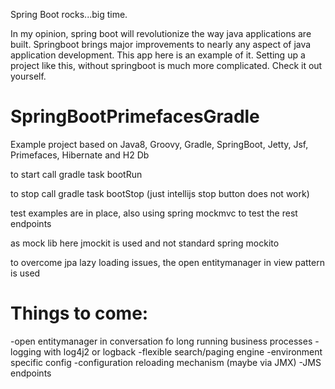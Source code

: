 Spring Boot rocks...big time.

In my opinion, spring boot will revolutionize the way java applications are built.
Springboot brings major improvements to nearly any aspect of java application development.
This app here is an example of it.
Setting up a project like this, without springboot is much more complicated.
Check it out yourself.

SpringBootPrimefacesGradle
==========================

Example project based on Java8, Groovy, Gradle, SpringBoot, Jetty, Jsf, Primefaces, Hibernate and H2 Db

to start call gradle task bootRun

to stop call gradle task bootStop (just intellijs stop button does not work)


test examples are in place, also using spring mockmvc to test the rest endpoints

as mock lib here jmockit is used and not standard spring mockito

to overcome jpa lazy loading issues, the open entitymanager in view pattern is used



Things to come:
===============

-open entitymanager in conversation fo long running business processes
-logging with log4j2 or logback
-flexible search/paging engine
-environment specific config
-configuration reloading mechanism (maybe via JMX)
-JMS endpoints

